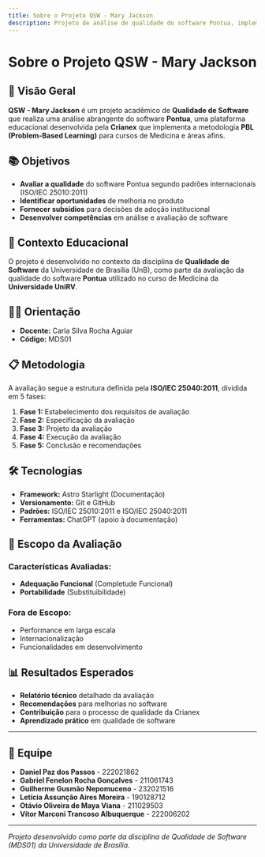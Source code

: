 ```yaml
---
title: Sobre o Projeto QSW - Mary Jackson
description: Projeto de análise de qualidade do software Pontua, implementando metodologia PBL para educação médica.
---
```


# Sobre o Projeto QSW - Mary Jackson

## 🎯 Visão Geral

**QSW - Mary Jackson** é um projeto acadêmico de **Qualidade de Software** que realiza uma análise abrangente do software **Pontua**, uma plataforma educacional desenvolvida pela **Crianex** que implementa a metodologia **PBL (Problem-Based Learning)** para cursos de Medicina e áreas afins.

## 📚 Objetivos

- **Avaliar a qualidade** do software Pontua segundo padrões internacionais (ISO/IEC 25010:2011)
- **Identificar oportunidades** de melhoria no produto
- **Fornecer subsídios** para decisões de adoção institucional
- **Desenvolver competências** em análise e avaliação de software

## 🏫 Contexto Educacional

O projeto é desenvolvido no contexto da disciplina de **Qualidade de Software** da Universidade de Brasília (UnB), como parte da avaliação da qualidade do software **Pontua** utilizado no curso de Medicina da **Universidade UniRV**.

## 👨‍🏫 Orientação

- **Docente:** Carla Silva Rocha Aguiar
- **Código:** MDS01

## 📋 Metodologia

A avaliação segue a estrutura definida pela **ISO/IEC 25040:2011**, dividida em 5 fases:

1. **Fase 1:** Estabelecimento dos requisitos de avaliação
2. **Fase 2:** Especificação da avaliação
3. **Fase 3:** Projeto da avaliação
4. **Fase 4:** Execução da avaliação
5. **Fase 5:** Conclusão e recomendações

## 🛠️ Tecnologias

- **Framework:** Astro Starlight (Documentação)
- **Versionamento:** Git e GitHub
- **Padrões:** ISO/IEC 25010:2011 e ISO/IEC 25040:2011
- **Ferramentas:** ChatGPT (apoio à documentação)

## 🎯 Escopo da Avaliação

### Características Avaliadas:
- **Adequação Funcional** (Completude Funcional)
- **Portabilidade** (Substituibilidade)

### Fora de Escopo:
- Performance em larga escala
- Internacionalização
- Funcionalidades em desenvolvimento

## 📊 Resultados Esperados

- **Relatório técnico** detalhado da avaliação
- **Recomendações** para melhorias no software
- **Contribuição** para o processo de qualidade da Crianex
- **Aprendizado prático** em qualidade de software

---

## 👥 Equipe

- **Daniel Paz dos Passos** - 222021862
- **Gabriel Fenelon Rocha Gonçalves** - 211061743
- **Guilherme Gusmão Nepomuceno** - 232021516
- **Letícia Assunção Aires Moreira** - 190128712
- **Otávio Oliveira de Maya Viana** - 211029503
- **Vítor Marconi Trancoso Albuquerque** - 222006202

---

*Projeto desenvolvido como parte da disciplina de Qualidade de Software (MDS01) da Universidade de Brasília.*